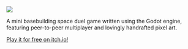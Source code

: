 <img src="https://raw.githubusercontent.com/pomme-grenade/2planets/master/horizon.png" />

A mini basebuilding space duel game written using the Godot engine, featuring peer-to-peer multiplayer and lovingly handrafted pixel art.

[Play it for free on itch.io!](https://pomme-grenade.itch.io/2planets)

